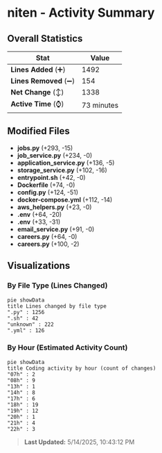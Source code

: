 # niten - Activity Summary 

## Overall Statistics

| Stat                   | Value                                                             |
| ---------------------- | ----------------------------------------------------------------- |
| **Lines Added** (➕)   | 1492                                          |
| **Lines Removed** (➖) | 154                                        |
| **Net Change** (↕)    | 1338                |
| **Active Time** (⌚)   | 73 minutes |


## Modified Files
- **jobs.py** (+293, -15)
- **job_service.py** (+234, -0)
- **application_service.py** (+136, -5)
- **storage_service.py** (+102, -16)
- **entrypoint.sh** (+42, -0)
- **Dockerfile** (+74, -0)
- **config.py** (+124, -51)
- **docker-compose.yml** (+112, -14)
- **aws_helpers.py** (+23, -0)
- **.env** (+64, -20)
- **.env** (+33, -31)
- **email_service.py** (+91, -0)
- **careers.py** (+64, -0)
- **careers.py** (+100, -2)

## Visualizations

### By File Type (Lines Changed)

```mermaid
pie showData
title Lines changed by file type
".py" : 1256
".sh" : 42
"unknown" : 222
".yml" : 126
```

### By Hour (Estimated Activity Count)

```mermaid
pie showData
title Coding activity by hour (count of changes)
"07h" : 2
"08h" : 9
"13h" : 1
"14h" : 8
"17h" : 6
"18h" : 19
"19h" : 12
"20h" : 1
"21h" : 4
"22h" : 3
```


> **Last Updated:** 5/14/2025, 10:43:12 PM